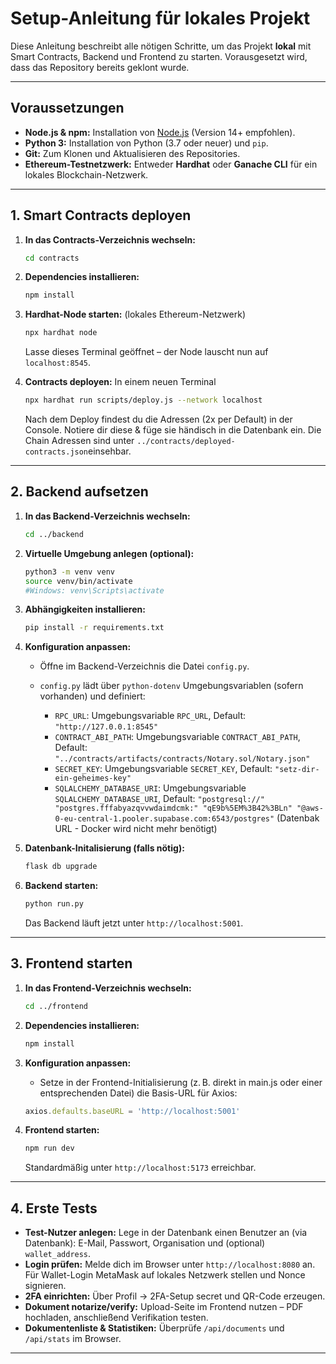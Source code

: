 # Setup-Anleitung für lokales Projekt

Diese Anleitung beschreibt alle nötigen Schritte, um das Projekt **lokal** mit Smart Contracts, Backend und Frontend zu starten. Vorausgesetzt wird, dass das Repository bereits geklont wurde.

---

## Voraussetzungen

* **Node.js & npm:** Installation von [Node.js](https://nodejs.org/) (Version 14+ empfohlen).
* **Python 3:** Installation von Python (3.7 oder neuer) und `pip`.
* **Git:** Zum Klonen und Aktualisieren des Repositories.
* **Ethereum-Testnetzwerk:** Entweder **Hardhat** oder **Ganache CLI** für ein lokales Blockchain-Netzwerk.

---

## 1. Smart Contracts deployen

1. **In das Contracts-Verzeichnis wechseln:**

   ```bash
   cd contracts
   ```
2. **Dependencies installieren:**

   ```bash
   npm install
   ```
3. **Hardhat-Node starten:** (lokales Ethereum-Netzwerk)

   ```bash
   npx hardhat node
   ```

   Lasse dieses Terminal geöffnet – der Node lauscht nun auf `localhost:8545`.
4. **Contracts deployen:** In einem neuen Terminal

   ```bash
   npx hardhat run scripts/deploy.js --network localhost
   ```

   Nach dem Deploy findest du die Adressen (2x per Default) in der Console. Notiere dir diese & füge sie händisch in die Datenbank ein.
   Die Chain Adressen sind unter `../contracts/deployed-contracts.json`einsehbar.

---

## 2. Backend aufsetzen

1. **In das Backend-Verzeichnis wechseln:**

   ```bash
   cd ../backend
   ```
2. **Virtuelle Umgebung anlegen (optional):**

   ```bash
   python3 -m venv venv
   source venv/bin/activate      
   #Windows: venv\Scripts\activate
   ```
3. **Abhängigkeiten installieren:**

   ```bash
   pip install -r requirements.txt
   ```
4. **Konfiguration anpassen:**

   * Öffne im Backend-Verzeichnis die Datei `config.py`.
   * `config.py` lädt über `python-dotenv` Umgebungsvariablen (sofern vorhanden) und definiert:

     * `RPC_URL`: Umgebungsvariable `RPC_URL`, Default: `"http://127.0.0.1:8545"`
     * `CONTRACT_ABI_PATH`: Umgebungsvariable `CONTRACT_ABI_PATH`, Default: `"../contracts/artifacts/contracts/Notary.sol/Notary.json"`
     * `SECRET_KEY`: Umgebungsvariable `SECRET_KEY`, Default: `"setz-dir-ein-geheimes-key"`
     * `SQLALCHEMY_DATABASE_URI`: Umgebungsvariable `SQLALCHEMY_DATABASE_URI`, Default: `"postgresql://"
        "postgres.fffabyazqvvwdaimdcmk:"
        "qE9b%5EM%3B42%3BLn"
        "@aws-0-eu-central-1.pooler.supabase.com:6543/postgres"`
        (Datenbak URL - Docker wird nicht mehr benötigt)
5. **Datenbank-Initalisierung (falls nötig):**
   ```bash
   flask db upgrade
   ```
6. **Backend starten:**

   ```bash
   python run.py
   ```

   Das Backend läuft jetzt unter `http://localhost:5001`.

---

## 3. Frontend starten

1. **In das Frontend-Verzeichnis wechseln:**

   ```bash
   cd ../frontend
   ```
2. **Dependencies installieren:**

   ```bash
   npm install
   ```
3. **Konfiguration anpassen:**

   * Setze in der Frontend-Initialisierung (z. B. direkt in main.js oder einer entsprechenden Datei) die Basis-URL für Axios:
   ```javascript
   axios.defaults.baseURL = 'http://localhost:5001'
   ```
4. **Frontend starten:**

   ```bash
   npm run dev
   ```

   Standardmäßig unter `http://localhost:5173` erreichbar.

---

## 4. Erste Tests

* **Test-Nutzer anlegen:** Lege in der Datenbank einen Benutzer an (via Datenbank): E-Mail, Passwort, Organisation und (optional) `wallet_address`.
* **Login prüfen:** Melde dich im Browser unter `http://localhost:8080` an. Für Wallet-Login MetaMask auf lokales Netzwerk stellen und Nonce signieren.
* **2FA einrichten:** Über Profil → 2FA-Setup secret und QR-Code erzeugen.
* **Dokument notarize/verify:** Upload-Seite im Frontend nutzen – PDF hochladen, anschließend Verifikation testen.
* **Dokumentenliste & Statistiken:** Überprüfe `/api/documents` und `/api/stats` im Browser.

---

